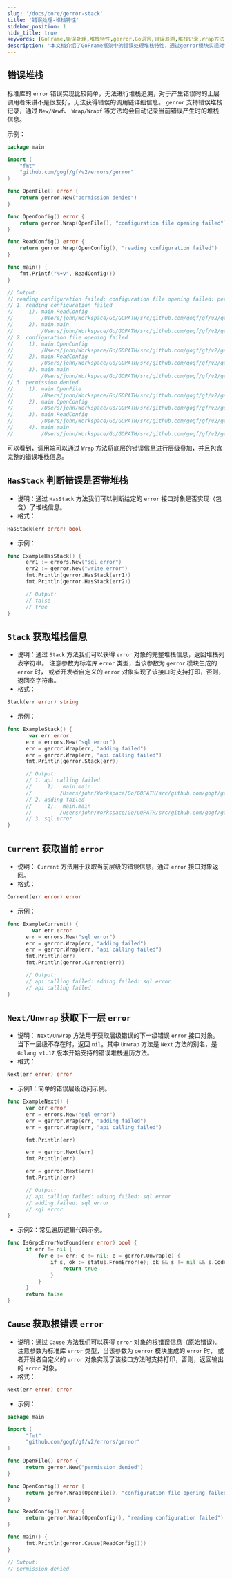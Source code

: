 ```yaml
---
slug: '/docs/core/gerror-stack'
title: '错误处理-堆栈特性'
sidebar_position: 1
hide_title: true
keywords: [GoFrame,错误处理,堆栈特性,gerror,Go语言,错误追溯,堆栈记录,Wrap方法,错误信息,调用链]
description: '本文档介绍了GoFrame框架中的错误处理堆栈特性，通过gerror模块实现对错误的堆栈追溯，增强错误信息的可读性和可维护性。文中详细讲解了如何利用Wrap方法叠加错误信息、检查错误堆栈的HasStack方法、获取堆栈信息的Stack方法以及访问不同层级错误信息的方法。'
---
```


## 错误堆栈

标准库的 `error` 错误实现比较简单，无法进行堆栈追溯，对于产生错误时的上层调用者来讲不是很友好，无法获得错误的调用链详细信息。 `gerror` 支持错误堆栈记录，通过 `New/Newf`、 `Wrap/Wrapf` 等方法均会自动记录当前错误产生时的堆栈信息。

示例：

```go
package main

import (
    "fmt"
    "github.com/gogf/gf/v2/errors/gerror"
)

func OpenFile() error {
    return gerror.New("permission denied")
}

func OpenConfig() error {
    return gerror.Wrap(OpenFile(), "configuration file opening failed")
}

func ReadConfig() error {
    return gerror.Wrap(OpenConfig(), "reading configuration failed")
}

func main() {
    fmt.Printf("%+v", ReadConfig())
}

// Output:
// reading configuration failed: configuration file opening failed: permission denied
// 1. reading configuration failed
//     1). main.ReadConfig
//         /Users/john/Workspace/Go/GOPATH/src/github.com/gogf/gf/v2/geg/errors/gerror/gerror2.go:18
//     2). main.main
//         /Users/john/Workspace/Go/GOPATH/src/github.com/gogf/gf/v2/geg/errors/gerror/gerror2.go:25
// 2. configuration file opening failed
//     1). main.OpenConfig
//         /Users/john/Workspace/Go/GOPATH/src/github.com/gogf/gf/v2/geg/errors/gerror/gerror2.go:14
//     2). main.ReadConfig
//         /Users/john/Workspace/Go/GOPATH/src/github.com/gogf/gf/v2/geg/errors/gerror/gerror2.go:18
//     3). main.main
//         /Users/john/Workspace/Go/GOPATH/src/github.com/gogf/gf/v2/geg/errors/gerror/gerror2.go:25
// 3. permission denied
//     1). main.OpenFile
//         /Users/john/Workspace/Go/GOPATH/src/github.com/gogf/gf/v2/geg/errors/gerror/gerror2.go:10
//     2). main.OpenConfig
//         /Users/john/Workspace/Go/GOPATH/src/github.com/gogf/gf/v2/geg/errors/gerror/gerror2.go:14
//     3). main.ReadConfig
//         /Users/john/Workspace/Go/GOPATH/src/github.com/gogf/gf/v2/geg/errors/gerror/gerror2.go:18
//     4). main.main
//         /Users/john/Workspace/Go/GOPATH/src/github.com/gogf/gf/v2/geg/errors/gerror/gerror2.go:25
```

可以看到，调用端可以通过 `Wrap` 方法将底层的错误信息进行层级叠加，并且包含完整的错误堆栈信息。

## `HasStack` 判断错误是否带堆栈

- 说明：通过 `HasStack` 方法我们可以判断给定的 `error` 接口对象是否实现（包含）了堆栈信息。
- 格式：

```go
HasStack(err error) bool
```

- 示例：

```go
func ExampleHasStack() {
      err1 := errors.New("sql error")
      err2 := gerror.New("write error")
      fmt.Println(gerror.HasStack(err1))
      fmt.Println(gerror.HasStack(err2))

      // Output:
      // false
      // true
}
```


## `Stack` 获取堆栈信息

- 说明：通过 `Stack` 方法我们可以获得 `error` 对象的完整堆栈信息，返回堆栈列表字符串。 注意参数为标准库 `error` 类型，当该参数为 `gerror` 模块生成的 `error` 时， 或者开发者自定义的 `error` 对象实现了该接口时支持打印，否则，返回空字符串。
- 格式：

```go
Stack(err error) string
```

- 示例：

```go
func ExampleStack() {
       var err error
      err = errors.New("sql error")
      err = gerror.Wrap(err, "adding failed")
      err = gerror.Wrap(err, "api calling failed")
      fmt.Println(gerror.Stack(err))

      // Output:
      // 1. api calling failed
      //     1).  main.main
      //         /Users/john/Workspace/Go/GOPATH/src/github.com/gogf/gf/.example/other/test.go:14
      // 2. adding failed
      //     1).  main.main
      //         /Users/john/Workspace/Go/GOPATH/src/github.com/gogf/gf/.example/other/test.go:13
      // 3. sql error
}
```


## `Current` 获取当前 `error`

- 说明： `Current` 方法用于获取当前层级的错误信息，通过 `error` 接口对象返回。
- 格式：

```go
Current(err error) error
```

- 示例：

```go
func ExampleCurrent() {
        var err error
      err = errors.New("sql error")
      err = gerror.Wrap(err, "adding failed")
      err = gerror.Wrap(err, "api calling failed")
      fmt.Println(err)
      fmt.Println(gerror.Current(err))

      // Output:
      // api calling failed: adding failed: sql error
      // api calling failed
}
```


## `Next/Unwrap` 获取下一层 `error`

- 说明： `Next/Unwrap` 方法用于获取层级错误的下一级错误 `error` 接口对象。当下一层级不存在时，返回 `nil`。其中 `Unwrap` 方法是 `Next` 方法的别名，是 `Golang v1.17` 版本开始支持的错误堆栈遍历方法。
- 格式：

```go
Next(err error) error
```

- 示例1：简单的错误层级访问示例。

```go
func ExampleNext() {
      var err error
      err = errors.New("sql error")
      err = gerror.Wrap(err, "adding failed")
      err = gerror.Wrap(err, "api calling failed")

      fmt.Println(err)

      err = gerror.Next(err)
      fmt.Println(err)

      err = gerror.Next(err)
      fmt.Println(err)

      // Output:
      // api calling failed: adding failed: sql error
      // adding failed: sql error
      // sql error
}
```

- 示例2：常见遍历逻辑代码示例。

```go
func IsGrpcErrorNotFound(err error) bool {
      if err != nil {
          for e := err; e != nil; e = gerror.Unwrap(e) {
              if s, ok := status.FromError(e); ok && s != nil && s.Code() == codes.NotFound {
                  return true
              }
          }
      }
      return false
}
```


## `Cause` 获取根错误 `error`

- 说明：通过 `Cause` 方法我们可以获得 `error` 对象的根错误信息（原始错误）。 注意参数为标准库 `error` 类型，当该参数为 `gerror` 模块生成的 `error` 时， 或者开发者自定义的 `error` 对象实现了该接口方法时支持打印，否则，返回输出的 `error` 对象。
- 格式：

```go
Next(err error) error
```

- 示例：

```go
package main

import (
      "fmt"
      "github.com/gogf/gf/v2/errors/gerror"
)

func OpenFile() error {
      return gerror.New("permission denied")
}

func OpenConfig() error {
      return gerror.Wrap(OpenFile(), "configuration file opening failed")
}

func ReadConfig() error {
      return gerror.Wrap(OpenConfig(), "reading configuration failed")
}

func main() {
      fmt.Println(gerror.Cause(ReadConfig()))
}

// Output:
// permission denied
```